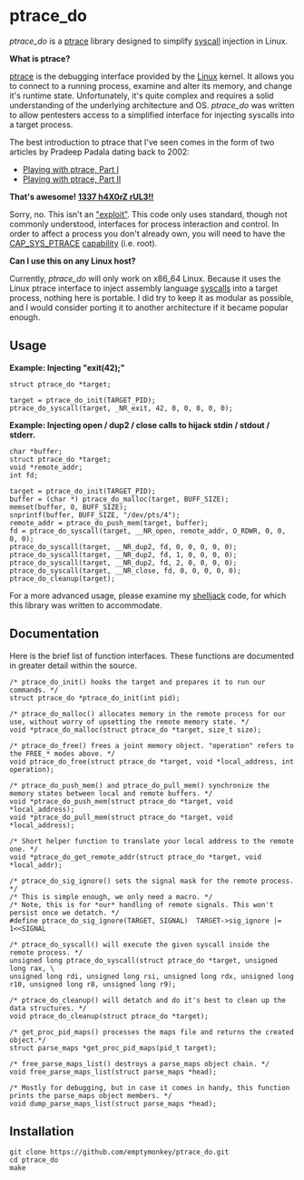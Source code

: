 # ptrace_do #

<i>ptrace_do</i> is a [ptrace](http://en.wikipedia.org/wiki/Ptrace) library designed to simplify [syscall](http://en.wikipedia.org/wiki/Syscall) injection in Linux.

**What is ptrace?**

[ptrace](http://linux.die.net/man/2/ptrace) is the debugging interface provided by the [Linux](http://en.wikipedia.org/wiki/Linux) kernel. It allows you to connect to a running process, examine and alter its memory, and change it's runtime state. Unfortunately, it's quite complex and requires a solid understanding of the underlying architecture and OS. <i>ptrace_do</i> was written to allow pentesters access to a simplified interface for injecting syscalls into a target process.

The best introduction to ptrace that I've seen comes in the form of two articles by Pradeep Padala dating back to 2002:

* [Playing with ptrace, Part I](http://www.linuxjournal.com/article/6100)
* [Playing with ptrace, Part II](http://www.linuxjournal.com/article/6210)

**That's awesome! [1337 h4X0rZ rUL3!!](http://hackertyper.com/)**

Sorry, no. This isn't an ["exploit"](http://en.wikipedia.org/wiki/Sploit). This code only uses standard, though not commonly understood, interfaces for process interaction and control. In order to affect a process you don't already own, you will need to have the [CAP_SYS_PTRACE](http://lxr.linux.no/#linux+v3.9.4/include/uapi/linux/capability.h#L218) [capability](http://linux.die.net/man/7/capabilities) (i.e. root).

**Can I use this on any Linux host?**

Currently, <i>ptrace_do</i> will only work on x86_64 Linux. Because it uses the Linux ptrace interface to inject assembly language [syscalls](http://en.wikipedia.org/wiki/Syscall) into a target process, nothing here is portable. I did try to keep it as modular as possible, and I would consider porting it to another architecture if it became popular enough. 

## Usage ##

**Example: Injecting "exit(42);"**

	struct ptrace_do *target;      

	target = ptrace_do_init(TARGET_PID);
	ptrace_do_syscall(target, _NR_exit, 42, 0, 0, 0, 0, 0);

**Example: Injecting open / dup2 / close calls to hijack stdin / stdout / stderr.**

	char *buffer;
	struct ptrace_do *target;
	void *remote_addr;
	int fd;

	target = ptrace_do_init(TARGET_PID);
	buffer = (char *) ptrace_do_malloc(target, BUFF_SIZE);
	memset(buffer, 0, BUFF_SIZE);
	snprintf(buffer, BUFF_SIZE, "/dev/pts/4");
	remote_addr = ptrace_do_push_mem(target, buffer);
	fd = ptrace_do_syscall(target, __NR_open, remote_addr, O_RDWR, 0, 0, 0, 0);
	ptrace_do_syscall(target, __NR_dup2, fd, 0, 0, 0, 0, 0);
	ptrace_do_syscall(target, __NR_dup2, fd, 1, 0, 0, 0, 0);
	ptrace_do_syscall(target, __NR_dup2, fd, 2, 0, 0, 0, 0);
	ptrace_do_syscall(target, __NR_close, fd, 0, 0, 0, 0, 0);
	ptrace_do_cleanup(target);

For a more advanced usage, please examine my [shelljack](https://github.com/emptymonkey/shelljack) code, for which this library was written to accommodate.

## Documentation ##

Here is the brief list of function interfaces. These functions are documented in greater detail within the source.

	/* ptrace_do_init() hooks the target and prepares it to run our commands. */
	struct ptrace_do *ptrace_do_init(int pid);
	
	/* ptrace_do_malloc() allocates memory in the remote process for our use, without worry of upsetting the remote memory state. */
	void *ptrace_do_malloc(struct ptrace_do *target, size_t size);
	
	/* ptrace_do_free() frees a joint memory object. "operation" refers to the FREE_* modes above. */
	void ptrace_do_free(struct ptrace_do *target, void *local_address, int operation);
	
	/* ptrace_do_push_mem() and ptrace_do_pull_mem() synchronize the memory states between local and remote buffers. */
	void *ptrace_do_push_mem(struct ptrace_do *target, void *local_address);
	void *ptrace_do_pull_mem(struct ptrace_do *target, void *local_address);
	
	/* Short helper function to translate your local address to the remote one. */
	void *ptrace_do_get_remote_addr(struct ptrace_do *target, void *local_addr);
	
	/* ptrace_do_sig_ignore() sets the signal mask for the remote process. */
	/* This is simple enough, we only need a macro. */
	/* Note, this is for *our* handling of remote signals. This won't persist once we detatch. */
	#define ptrace_do_sig_ignore(TARGET, SIGNAL)  TARGET->sig_ignore |= 1<<SIGNAL
	
	/* ptrace_do_syscall() will execute the given syscall inside the remote process. */
	unsigned long ptrace_do_syscall(struct ptrace_do *target, unsigned long rax, \
	unsigned long rdi, unsigned long rsi, unsigned long rdx, unsigned long r10, unsigned long r8, unsigned long r9);
	
	/* ptrace_do_cleanup() will detatch and do it's best to clean up the data structures. */
	void ptrace_do_cleanup(struct ptrace_do *target);
	
	/* get_proc_pid_maps() processes the maps file and returns the created object.*/
	struct parse_maps *get_proc_pid_maps(pid_t target);
	
	/* free_parse_maps_list() destroys a parse_maps object chain. */
	void free_parse_maps_list(struct parse_maps *head);
	
	/* Mostly for debugging, but in case it comes in handy, this function prints the parse_maps object members. */
	void dump_parse_maps_list(struct parse_maps *head);

## Installation ##

	git clone https://github.com/emptymonkey/ptrace_do.git
	cd ptrace_do
	make
